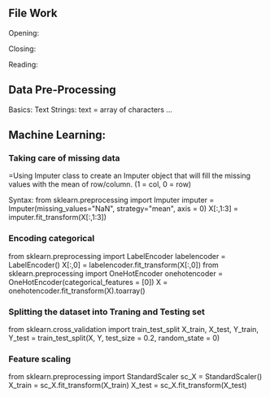 ## File Work
Opening:
  
Closing:

Reading:

## Data Pre-Processing
  Basics:
    Text Strings: 
      text = array of characters
      ...
## Machine Learning:

### Taking care of missing data
  =Using Imputer class to create an Imputer object that will fill the missing values with the mean of row/column. (1 = col, 0 = row)

Syntax:
from sklearn.preprocessing import Imputer
imputer = Imputer(missing_values="NaN", strategy="mean", axis = 0)
X[:,1:3] = imputer.fit_transform(X[:,1:3])

### Encoding categorical
from sklearn.preprocessing import LabelEncoder
labelencoder = LabelEncoder()
X[:,0] = labelencoder.fit_transform(X[:,0])
from sklearn.preprocessing import OneHotEncoder
onehotencoder = OneHotEncoder(categorical_features = [0])
X = onehotencoder.fit_transform(X).toarray()

### Splitting the dataset into Traning and Testing set
from sklearn.cross_validation import train_test_split
X_train, X_test, Y_train, Y_test = train_test_split(X, Y, test_size = 0.2, random_state = 0)

### Feature scaling
from sklearn.preprocessing import StandardScaler
sc_X = StandardScaler()
X_train = sc_X.fit_transform(X_train)
X_test = sc_X.fit_transform(X_test)


